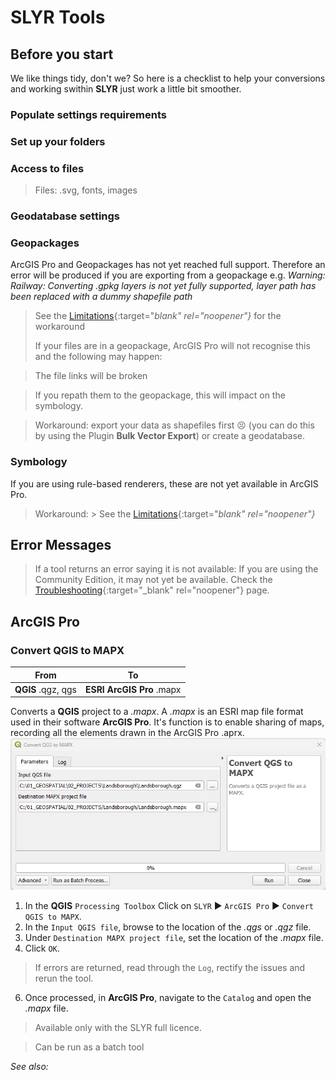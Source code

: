 # SLYR Tools #

## Before you start ##
We like things tidy, don't we? So here is a checklist to help your conversions and working swithin **SLYR** just work a little bit smoother.

### Populate settings requirements ###
### Set up your folders ###
### Access to files ###
> Files: .svg, fonts, images
### Geodatabase settings ###
### Geopackages ###
ArcGIS Pro and Geopackages has not yet reached full support. Therefore an error will be produced if you are exporting from a geopackage 
e.g. *Warning: Railway: Converting .gpkg layers is not yet fully supported, layer path has been replaced with a dummy shapefile path*
> See the [Limitations](https://slyr.north-road.com/user_guide/limitations){:target="_blank" rel="noopener"}_ for the workaround
> 
>  If your files are in a geopackage, ArcGIS Pro will not recognise this and the following may happen:
  
  >  The file links will be broken
  
  >  If you repath them to the geopackage, this will impact on the symbology. 

>  Workaround: export your data as shapefiles first 😣 (you can do this by using the Plugin **Bulk Vector Export**) or create a geodatabase.
### Symbology ###  
If you are using rule-based renderers, these are not yet available in ArcGIS Pro. 
> Workaround: > See the [Limitations](https://slyr.north-road.com/user_guide/limitations){:target="_blank" rel="noopener"}_ 

## Error Messages ##
> If a tool returns an error saying it is not available:
  > If you are using the Community Edition, it may not yet be available.
  > Check the [Troubleshooting](https://slyr.north-road.com/user_guide/troubleshooting){:target="_blank" rel="noopener"} page.

<!---## Group ##
### Tool ###
| From | To |
| ---- | ---|
| ESRI .mxd | QGIS .qgz | 

Description

1. Instruction.
2. Instruction.

> This tool is available only with the SLYR full licence.

*See also:* --->

## ArcGIS Pro ##
### Convert QGIS to MAPX ###

| From | To |
| ---- | ---|
| **QGIS** .qgz, qgs | **ESRI ArcGIS Pro** .mapx |

Converts a **QGIS** project to a *.mapx*. A *.mapx* is an ESRI map file format used in their software **ArcGIS Pro**. It's function is to enable sharing of maps, recording all the elements drawn in the ArcGIS Pro .aprx. 
![QGS to MAPX](../images/QGS_to_MAPX.png)
1. In the **QGIS** `Processing Toolbox` Click on `SLYR` ▶️ `ArcGIS Pro` ▶️ `Convert QGIS to MAPX`.
2. In the `Input QGIS file`, browse to the location of the *.qgs* or *.qgz* file.
3. Under `Destination MAPX project file`, set the location of the *.mapx* file.
4. Click `OK`. 
> If errors are returned, read through the `Log`, rectify the issues and rerun the tool.
6. Once processed, in **ArcGIS Pro**, navigate to the `Catalog` and open the *.mapx* file.



> Available only with the SLYR full licence.

> Can be run as a batch tool 

*See also:*
